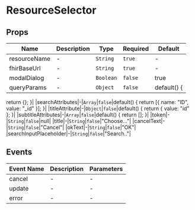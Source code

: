 # ResourceSelector

## Props

<!-- @vuese:ResourceSelector:props:start -->
|Name|Description|Type|Required|Default|
|---|---|---|---|---|
|resourceName|-|`String`|`true`|-|
|fhirBaseUrl|-|`String`|`true`|-|
|modalDialog|-|`Boolean`|`false`|true|
|queryParams|-|`Object`|`false`|default() {
  return {};
}|
|searchAttributes|-|`Array`|`false`|default() {
  return [{
    name: "ID",
    value: "_id"
  }];
}|
|titleAttribute|-|`Object`|`false`|default() {
  return {
    value: "id"
  };
}|
|subtitleAttributes|-|`Array`|`false`|default() {
  return [];
}|
|token|-|`String`|`false`|null|
|title|-|`String`|`false`|"Choose..."|
|cancelText|-|`String`|`false`|"Cancel"|
|okText|-|`String`|`false`|"OK"|
|searchInputPlaceholder|-|`String`|`false`|"Search.."|

<!-- @vuese:ResourceSelector:props:end -->


## Events

<!-- @vuese:ResourceSelector:events:start -->
|Event Name|Description|Parameters|
|---|---|---|
|cancel|-|-|
|update|-|-|
|error|-|-|

<!-- @vuese:ResourceSelector:events:end -->



